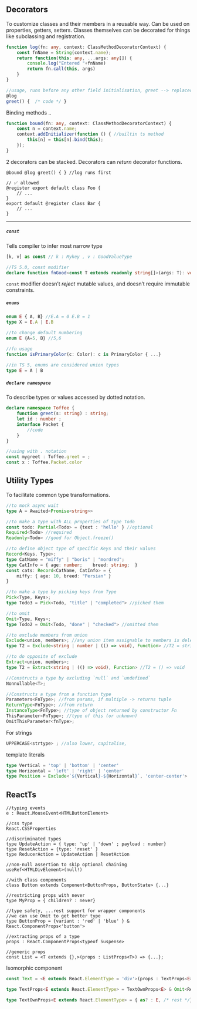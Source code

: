 


## Decorators

To customize classes and their members in a reusable way. Can be used on properties, getters, setters. Classes themselves can be decorated for things like subclassing and registration.

```ts
function log(fn: any, context: ClassMethodDecoratorContext) {
    const fnName = String(context.name);
    return function(this: any, ...args: any[]) {
        console.log("Entered "+fnName)
        return fn.call(this, args)
    }
}

//usage, runs before any other field initialisation, greet --> replaced by return of @log
@log
greet() {  /* code */ }
```

Binding methods ..
```ts
function bound(fn: any, context: ClassMethodDecoratorContext) {
    const n = context.name;
    context.addInitializer(function () { //builtin ts method
        this[n] = this[n].bind(this);
    });
}
```

 2 decorators can be stacked. Decorators can _return_ decorator functions.
```less
@bound @log greet() { } //log runs first
```


```less
// ✅ allowed
@register export default class Foo {
    // ...
}
export default @register class Bar {
    // ...
}
```

---
##### `const`
Tells compiler to infer most narrow type
```ts
[k, v] as const // k : Mykey , v : GoodValueType

//TS 5.0, const modifier
declare function fnGood<const T extends readonly string[]>(args: T): void;
```

`const` modifier doesn’t _reject_ mutable values, and doesn’t require immutable constraints.

##### `enums`
```ts
enum E { A, B} //E.A = 0 E.B = 1
type X = E.A | E.B

//to change default numbering
enum E {A=5, B} //5,6

//fn usage
function isPrimaryColor(c: Color): c is PrimaryColor { ...}

//in TS 5, enums are considered union types
type E = A | B
```

##### `declare namespace`
To describe types or values accessed by dotted notation.
```ts
declare namespace Toffee {
	function greet(s: string) : string;
	let id : number ;
	interface Packet {
		//code
	}
}

//using with . notation
const mygreet : Toffee.greet = ;
const x : Toffee.Packet.color
```

## Utility Types

To facilitate common type transformations.
```ts
//to mock async wait
type A = Awaited<Promise<string>>

//to make a type with ALL properties of type Todo
const todo: Partial<Todo> = {text : 'hello' } //optional
Required<Todo> //required
Readonly<Todo> //good for Object.freeze()

//to define object type of specific Keys and their values
Record<Keys, Type>;
type CatName = "miffy" | "boris" | "mordred"; 
type CatInfo = { age: number;    breed: string;  }  
const cats: Record<CatName, CatInfo> = {    
	miffy: { age: 10, breed: "Persian" }
}

//to make a type by picking keys from Type
Pick<Type, Keys>;
type Todo3 = Pick<Todo, "title" | "completed"> //picked them

//to omit
Omit<Type, Keys>;
type Todo2 = Omit<Todo, "done" | "checked"> //omitted them

//to exclude members from union
Exclude<union, members>; //any union item assignable to members is deleted
type T2 = Exclude<string | number | (() => void), Function> //T2 = string | number

//to do opposite of exclude
Extract<union, members>;
type T2 = Extract<string | (() => void), Function> //T2 = () => void

//Constructs a type by excluding `null` and `undefined`
Nonnullable<T>;

//Constructs a type from a function type
Parameters<FnType>; //from params, if multiple -> returns tuple
ReturnType<FnType>; //from return
InstanceType<FnType>; //type of object returned by constructor Fn
ThisParameter<FnType>; //type of this (or unknown)
OmitThisParameter<fnType>;
```

For strings
```ts
UPPERCASE<strtype> ; //also lower, capitalise,
```

template literals
```ts
type Vertical = 'top' | 'bottom' | 'center'
type Horizontal = 'left' | 'right' | 'center'
type Position = Exclude<`${Vertical}-${Horizontal}`, 'center-center'>
```
## ReactTs

```tsx
//typing events
e : React.MouseEvent<HTMLButtonElement>

//css type
React.CSSProperties

//discriminated types
type UpdateAction = { type: 'up' | 'down' ; payload : number}
type ResetAction = {type: 'reset' }
type ReducerAction = UpdateAction | ResetAction

//non-null assertion to skip optional chaining
useRef<HTMLDivElement>(null!) 

//with class components
class Button extends Component<ButtonProps, ButtonState> {...}

//restricting props with never
type MyProp = { children? : never}

//type safety, ...rest support for wrapper components
//we can use Omit to get better type
type ButtonProp = {variant : 'red' | 'blue' } & React.ComponentProps<'button'>

//extracting props of a type
props : React.ComponentProps<typeof Suspense>

//generic props
const List = <T extends {},>(props : ListProps<T>) => {...};
```

Isomorphic component
```ts
const Text = <E extends React.ElementType = 'div'>(props : TextProps<E>) => {}

type TextProps<E extends React.ElementType> = TextOwnProps<E> & Omit<React.ComponentProps<E>, keyof TextOwnProps<E>>

type TextOwnProps<E extends React.ElementType> = { as? : E, /* rest */}
```

